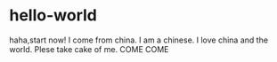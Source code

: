 # hello-world
haha,start now!
I come from china.
I am a chinese.
I love china and the world.
Plese take cake of me.
COME COME
